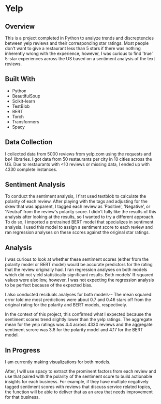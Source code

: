 # Yelp

## Overview

This is a project completed in Python to analyze trends and discreptencies between yelp reviews and their corresponding star ratings. Most people don't want to give a restaurant less than 5 stars if there was nothing inherently wrong with the experience, however, I was curious to find 'true' 5-star experiences across the US based on a sentiment analysis of the text reviews.


## Built With

- Python
- BeautifulSoup
- Scikit-learn
- TestBlob
- BERT
- Torch
- Transformers
- Spacy


## Data Collection

I collected data from 5000 reviews from yelp.com using the requests and bs4 libraries. I got data from 50 restaurants per city in 10 cities across the US. Due to restaurants with <10 reviews or missing data, I ended up with 4330 complete instances.


## Sentiment Analysis

To conduct the sentiment analysis, I first used textblob to calculate the polarity of each review. After playing with the tags and adjusting for the skew that was apparent, I tagged each review as 'Positive', 'Negative', or 'Neutral' from the review's polarity score.
I didn't fully like the results of this analysis after looking at the results, so I wanted to try a different approach. 
To do so, I imported a pretrained BERT model that specializes in sentiment analysis. I used this model to assign a sentiment score to each review and ran regression analyses on these scores against the original star ratings. 


## Analysis

I was curious to look at whether these sentiment scores (either from the polarity model or BERT model) would be accurate predictors for the rating that the review originally had. I ran regression analyses on both models which did not yield statistically significant results. Both models' R-squared values were also low, however, I was not expecting the regression analysis to be perfect because of the expected bias.

I also conducted residuals analyses for both models-- The mean squared error told me most predictions were about 0.7 and 0.46 stars off from the original rating for the polarity and BERT models, respectively. 

In the context of this project, this confirmed what I expected because the sentiment scores trend slightly lower than the yelp ratings. The aggregate mean for the yelp ratings was 4.4 across 4330 reviews and the aggregate sentiment scrore was 3.8 for the polarity model and 4.17 for the BERT model. 


## In Progress

I am currently making visualizations for both models. 

After, I will use spacy to extract the prominent factors from each review and use that paired with the polarity of the sentiment score to build actionable insights for each business. For example, if they have multiple negatively tagged sentiment scores with reviews that discuss service related topics, the function will be able to deliver that as an area that needs improvement for that business. 
